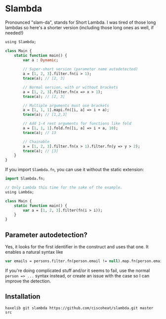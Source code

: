 # Slambda

Pronounced "slam-da", stands for Short Lambda. I was tired of those long lambdas so here's a shorter version (including those long ones as well, if needed!)

```haxe
using Slambda;

class Main {
	static function main() {
		var a : Dynamic;
		
		// Super-short version (parameter name autodetected)
		a = [1, 2, 3].filter.fn(i > 1);
		trace(a); // [2, 3]

		// Normal version, with or without brackets
		a = [1, 2, 3].filter.fn(x => x > 1);
		trace(a); // [2, 3]

		// Multiple arguments must use brackets
		a = [1, 1, 1].mapi.fn([i, a] => i + a);
		trace(a); // [1,2,3]

		// Add 1-4 rest arguments for functions like fold
		a = [1, 1, 1].fold.fn([i, a] => i + a, 10);
		trace(a); // 13

		// Chainable
		a = [1, 2, 3].filter.fn(x > 1).filter.fn(y => y > 2);
		trace(a); // [3]
	}
}
```

If you import `Slambda.fn`, you can use it without the static extension:

```haxe
import Slambda.fn;

// Only Lambda this time for the sake of the example.
using Lambda;

class Main {
	static function main() {
		var a = [1, 2, 3].filter(fn(i > i));
	}
}
```

## Parameter autodetection?

Yes, it looks for the first identifier in the construct and uses that one. It enables a natural syntax like

```haxe
var emails = persons.filter.fn(person.email != null).map.fn(person.email);
```

If you're doing complicated stuff and/or it seems to fail, use the normal `person => ...` syntax instead, or create an issue with the case so I can improve the detection.

## Installation

`haxelib git slambda https://github.com/ciscoheat/slambda.git master src`
